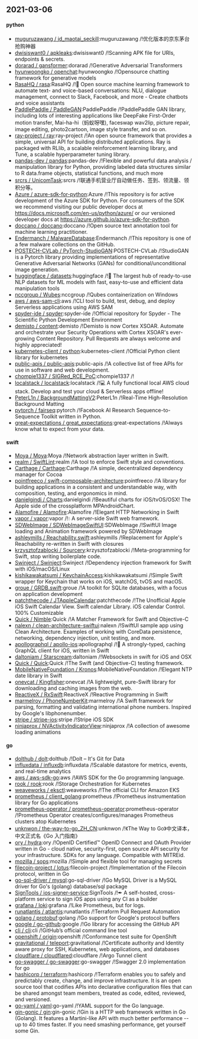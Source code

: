 ## 2021-03-06

#### python
* [muguruzawang / jd_maotai_seckill](https://github.com/muguruzawang/jd_maotai_seckill):muguruzawang /!优化版本的京东茅台抢购神器
* [dwisiswant0 / apkleaks](https://github.com/dwisiswant0/apkleaks):dwisiswant0 /!Scanning APK file for URIs, endpoints & secrets.
* [dorarad / gansformer](https://github.com/dorarad/gansformer):dorarad /!Generative Adversarial Transformers
* [hyunwoongko / openchat](https://github.com/hyunwoongko/openchat):hyunwoongko /!Opensource chatting framework for generative models
* [RasaHQ / rasa](https://github.com/RasaHQ/rasa):RasaHQ /!💬
Open source machine learning framework to automate text- and voice-based conversations: NLU, dialogue management, connect to Slack, Facebook, and more - Create chatbots and voice assistants
* [PaddlePaddle / PaddleGAN](https://github.com/PaddlePaddle/PaddleGAN):PaddlePaddle /!PaddlePaddle GAN library, including lots of interesting applications like DeepFake First-Order motion transfer, Mai-ha-hi（蚂蚁呀嘿), faceswap wav2lip, picture repair, image editing, photo2cartoon, image style transfer, and so on.
* [ray-project / ray](https://github.com/ray-project/ray):ray-project /!An open source framework that provides a simple, universal API for building distributed applications. Ray is packaged with RLlib, a scalable reinforcement learning library, and Tune, a scalable hyperparameter tuning library.
* [pandas-dev / pandas](https://github.com/pandas-dev/pandas):pandas-dev /!Flexible and powerful data analysis / manipulation library for Python, providing labeled data structures similar to R data.frame objects, statistical functions, and much more
* [srcrs / UnicomTask](https://github.com/srcrs/UnicomTask):srcrs /!联通手机营业厅自动做任务、签到、领流量、领积分等。
* [Azure / azure-sdk-for-python](https://github.com/Azure/azure-sdk-for-python):Azure /!This repository is for active development of the Azure SDK for Python. For consumers of the SDK we recommend visiting our public developer docs at https://docs.microsoft.com/en-us/python/azure/ or our versioned developer docs at https://azure.github.io/azure-sdk-for-python.
* [doccano / doccano](https://github.com/doccano/doccano):doccano /!Open source text annotation tool for machine learning practitioner.
* [Endermanch / MalwareDatabase](https://github.com/Endermanch/MalwareDatabase):Endermanch /!This repository is one of a few malware collections on the GitHub.
* [POSTECH-CVLab / PyTorch-StudioGAN](https://github.com/POSTECH-CVLab/PyTorch-StudioGAN):POSTECH-CVLab /!StudioGAN is a Pytorch library providing implementations of representative Generative Adversarial Networks (GANs) for conditional/unconditional image generation.
* [huggingface / datasets](https://github.com/huggingface/datasets):huggingface /!🤗
The largest hub of ready-to-use NLP datasets for ML models with fast, easy-to-use and efficient data manipulation tools
* [nccgroup / Wubes](https://github.com/nccgroup/Wubes):nccgroup /!Qubes containerization on Windows
* [aws / aws-sam-cli](https://github.com/aws/aws-sam-cli):aws /!CLI tool to build, test, debug, and deploy Serverless applications using AWS SAM
* [spyder-ide / spyder](https://github.com/spyder-ide/spyder):spyder-ide /!Official repository for Spyder - The Scientific Python Development Environment
* [demisto / content](https://github.com/demisto/content):demisto /!Demisto is now Cortex XSOAR. Automate and orchestrate your Security Operations with Cortex XSOAR's ever-growing Content Repository. Pull Requests are always welcome and highly appreciated!
* [kubernetes-client / python](https://github.com/kubernetes-client/python):kubernetes-client /!Official Python client library for kubernetes
* [public-apis / public-apis](https://github.com/public-apis/public-apis):public-apis /!A collective list of free APIs for use in software and web development.
* [chompie1337 / SIGRed_RCE_PoC](https://github.com/chompie1337/SIGRed_RCE_PoC):chompie1337 /!
* [localstack / localstack](https://github.com/localstack/localstack):localstack /!💻
A fully functional local AWS cloud stack. Develop and test your cloud & Serverless apps offline!
* [PeterL1n / BackgroundMattingV2](https://github.com/PeterL1n/BackgroundMattingV2):PeterL1n /!Real-Time High-Resolution Background Matting
* [pytorch / fairseq](https://github.com/pytorch/fairseq):pytorch /!Facebook AI Research Sequence-to-Sequence Toolkit written in Python.
* [great-expectations / great_expectations](https://github.com/great-expectations/great_expectations):great-expectations /!Always know what to expect from your data.

#### swift
* [Moya / Moya](https://github.com/Moya/Moya):Moya /!Network abstraction layer written in Swift.
* [realm / SwiftLint](https://github.com/realm/SwiftLint):realm /!A tool to enforce Swift style and conventions.
* [Carthage / Carthage](https://github.com/Carthage/Carthage):Carthage /!A simple, decentralized dependency manager for Cocoa
* [pointfreeco / swift-composable-architecture](https://github.com/pointfreeco/swift-composable-architecture):pointfreeco /!A library for building applications in a consistent and understandable way, with composition, testing, and ergonomics in mind.
* [danielgindi / Charts](https://github.com/danielgindi/Charts):danielgindi /!Beautiful charts for iOS/tvOS/OSX! The Apple side of the crossplatform MPAndroidChart.
* [Alamofire / Alamofire](https://github.com/Alamofire/Alamofire):Alamofire /!Elegant HTTP Networking in Swift
* [vapor / vapor](https://github.com/vapor/vapor):vapor /!💧
A server-side Swift web framework.
* [SDWebImage / SDWebImageSwiftUI](https://github.com/SDWebImage/SDWebImageSwiftUI):SDWebImage /!SwiftUI Image loading and Animation framework powered by SDWebImage
* [ashleymills / Reachability.swift](https://github.com/ashleymills/Reachability.swift):ashleymills /!Replacement for Apple's Reachability re-written in Swift with closures
* [krzysztofzablocki / Sourcery](https://github.com/krzysztofzablocki/Sourcery):krzysztofzablocki /!Meta-programming for Swift, stop writing boilerplate code.
* [Swinject / Swinject](https://github.com/Swinject/Swinject):Swinject /!Dependency injection framework for Swift with iOS/macOS/Linux
* [kishikawakatsumi / KeychainAccess](https://github.com/kishikawakatsumi/KeychainAccess):kishikawakatsumi /!Simple Swift wrapper for Keychain that works on iOS, watchOS, tvOS and macOS.
* [groue / GRDB.swift](https://github.com/groue/GRDB.swift):groue /!A toolkit for SQLite databases, with a focus on application development
* [patchthecode / JTAppleCalendar](https://github.com/patchthecode/JTAppleCalendar):patchthecode /!The Unofficial Apple iOS Swift Calendar View. Swift calendar Library. iOS calendar Control. 100% Customizable
* [Quick / Nimble](https://github.com/Quick/Nimble):Quick /!A Matcher Framework for Swift and Objective-C
* [nalexn / clean-architecture-swiftui](https://github.com/nalexn/clean-architecture-swiftui):nalexn /!SwiftUI sample app using Clean Architecture. Examples of working with CoreData persistence, networking, dependency injection, unit testing, and more.
* [apollographql / apollo-ios](https://github.com/apollographql/apollo-ios):apollographql /!📱
A strongly-typed, caching GraphQL client for iOS, written in Swift
* [daltoniam / Starscream](https://github.com/daltoniam/Starscream):daltoniam /!Websockets in swift for iOS and OSX
* [Quick / Quick](https://github.com/Quick/Quick):Quick /!The Swift (and Objective-C) testing framework.
* [MobileNativeFoundation / Kronos](https://github.com/MobileNativeFoundation/Kronos):MobileNativeFoundation /!Elegant NTP date library in Swift
* [onevcat / Kingfisher](https://github.com/onevcat/Kingfisher):onevcat /!A lightweight, pure-Swift library for downloading and caching images from the web.
* [ReactiveX / RxSwift](https://github.com/ReactiveX/RxSwift):ReactiveX /!Reactive Programming in Swift
* [marmelroy / PhoneNumberKit](https://github.com/marmelroy/PhoneNumberKit):marmelroy /!A Swift framework for parsing, formatting and validating international phone numbers. Inspired by Google's libphonenumber.
* [stripe / stripe-ios](https://github.com/stripe/stripe-ios):stripe /!Stripe iOS SDK
* [ninjaprox / NVActivityIndicatorView](https://github.com/ninjaprox/NVActivityIndicatorView):ninjaprox /!A collection of awesome loading animations

#### go
* [dolthub / dolt](https://github.com/dolthub/dolt):dolthub /!Dolt – It's Git for Data
* [influxdata / influxdb](https://github.com/influxdata/influxdb):influxdata /!Scalable datastore for metrics, events, and real-time analytics
* [aws / aws-sdk-go](https://github.com/aws/aws-sdk-go):aws /!AWS SDK for the Go programming language.
* [rook / rook](https://github.com/rook/rook):rook /!Storage Orchestration for Kubernetes
* [weaveworks / eksctl](https://github.com/weaveworks/eksctl):weaveworks /!The official CLI for Amazon EKS
* [prometheus / client_golang](https://github.com/prometheus/client_golang):prometheus /!Prometheus instrumentation library for Go applications
* [prometheus-operator / prometheus-operator](https://github.com/prometheus-operator/prometheus-operator):prometheus-operator /!Prometheus Operator creates/configures/manages Prometheus clusters atop Kubernetes
* [unknwon / the-way-to-go_ZH_CN](https://github.com/unknwon/the-way-to-go_ZH_CN):unknwon /!《The Way to Go》中文译本，中文正式名《Go 入门指南》
* [ory / hydra](https://github.com/ory/hydra):ory /!OpenID Certified™ OpenID Connect and OAuth Provider written in Go - cloud native, security-first, open source API security for your infrastructure. SDKs for any language. Compatible with MITREid.
* [mozilla / sops](https://github.com/mozilla/sops):mozilla /!Simple and flexible tool for managing secrets
* [filecoin-project / lotus](https://github.com/filecoin-project/lotus):filecoin-project /!Implementation of the Filecoin protocol, written in Go
* [go-sql-driver / mysql](https://github.com/go-sql-driver/mysql):go-sql-driver /!Go MySQL Driver is a MySQL driver for Go's (golang) database/sql package
* [SignTools / ios-signer-service](https://github.com/SignTools/ios-signer-service):SignTools /!✒
A self-hosted, cross-platform service to sign iOS apps using any CI as a builder
* [grafana / loki](https://github.com/grafana/loki):grafana /!Like Prometheus, but for logs.
* [runatlantis / atlantis](https://github.com/runatlantis/atlantis):runatlantis /!Terraform Pull Request Automation
* [golang / protobuf](https://github.com/golang/protobuf):golang /!Go support for Google's protocol buffers
* [google / go-github](https://github.com/google/go-github):google /!Go library for accessing the GitHub API
* [cli / cli](https://github.com/cli/cli):cli /!GitHub’s official command line tool
* [openshift / origin](https://github.com/openshift/origin):openshift /!Conformance test suite for OpenShift
* [gravitational / teleport](https://github.com/gravitational/teleport):gravitational /!Certificate authority and Identity aware proxy for SSH, Kubernetes, web applications, and databases
* [cloudflare / cloudflared](https://github.com/cloudflare/cloudflared):cloudflare /!Argo Tunnel client
* [go-swagger / go-swagger](https://github.com/go-swagger/go-swagger):go-swagger /!Swagger 2.0 implementation for go
* [hashicorp / terraform](https://github.com/hashicorp/terraform):hashicorp /!Terraform enables you to safely and predictably create, change, and improve infrastructure. It is an open source tool that codifies APIs into declarative configuration files that can be shared amongst team members, treated as code, edited, reviewed, and versioned.
* [go-yaml / yaml](https://github.com/go-yaml/yaml):go-yaml /!YAML support for the Go language.
* [gin-gonic / gin](https://github.com/gin-gonic/gin):gin-gonic /!Gin is a HTTP web framework written in Go (Golang). It features a Martini-like API with much better performance -- up to 40 times faster. If you need smashing performance, get yourself some Gin.
